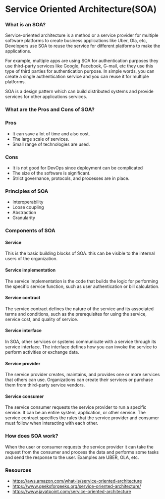 # Service Oriented Architecture(SOA)
### What is an SOA?
Service-oriented architecture is a method or a service provider for multiple software platforms to create business applications like Uber, Ola, etc, Developers use SOA to reuse the service for different platforms
to make the applications.

For example, multiple apps are using SOA for authentication purposes they use third-party services like Google, Facebook, G-mail, etc they use this type of third parties for authentication purpose. In simple words, you can create a single authentication service and you can reuse it for multiple platforms.

SOA is a design pattern which can build distributed systems and provide services for other applications services.
### What are the Pros and Cons of SOA?
### Pros

 - It can save a lot of time and also cost.
 - The large scale of services.
 - Small range of technologies are used.
### Cons
 - It is not good for DevOps since deployment can be complicated
 - The size of the software is significant.
 - Strict governance, protocols, and processes are in place.
### Principles of SOA
 - Interoperability
 - Loose coupling
 - Abstraction
 - Granularity
### Components of SOA
 #### Service
This is the basic building blocks of SOA. this can be visible to the internal users of the organization.
#### Service implementation
The service implementation is the code that builds the logic for performing the specific service function, such as user authentication or bill calculation.
#### Service contract
The service contract defines the nature of the service and its associated terms and conditions, such as the prerequisites for using the service, service cost, and quality of service.
#### Service interface
In SOA, other services or systems communicate with a service through its service interface. The interface defines how you can invoke the service to perform activities or exchange data.
#### Service provider
The service provider creates, maintains, and provides one or more services that others can use. Organizations can create their services or purchase them from third-party service vendors.
#### Service consumer
The service consumer requests the service provider to run a specific service. It can be an entire system, application, or other service. The service contract specifies the rules that the service provider and consumer must follow when interacting with each other.
### How does SOA work?
When the user or consumer requests the service provider it can take the request from the consumer and process the data and performs some tasks and send the response to the user.
Examples are UBER, OLA, etc.
### Resources

- https://aws.amazon.com/what-is/service-oriented-architecture
- https://www.geeksforgeeks.org/service-oriented-architecture/
- https://www.javatpoint.com/service-oriented-architecture
